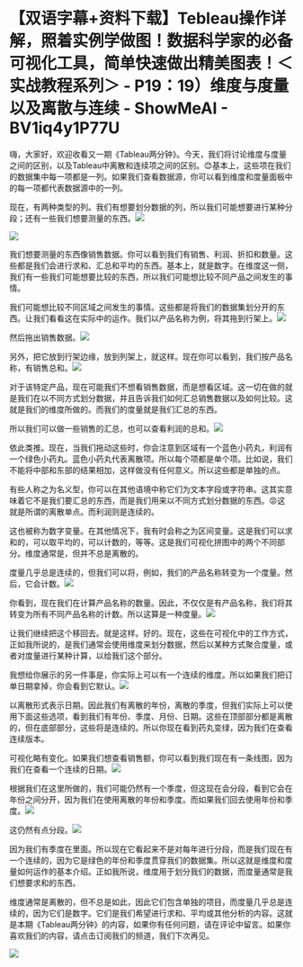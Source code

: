 # 【双语字幕+资料下载】Tebleau操作详解，照着实例学做图！数据科学家的必备可视化工具，简单快速做出精美图表！＜实战教程系列＞ - P19：19）维度与度量以及离散与连续 - ShowMeAI - BV1iq4y1P77U

嗨，大家好，欢迎收看又一期《Tableau两分钟》。今天，我们将讨论维度与度量之间的区别，以及Tableau中离散和连续项之间的区别。😊基本上，这些项在我们的数据集中每一项都是一列。如果我们查看数据源，你可以看到维度和度量面板中的每一项都代表数据源中的一列。

现在，有两种类型的列。我们有想要划分数据的列，所以我们可能想要进行某种分段；还有一些我们想要测量的东西。![](img/eb9295e8ad3b4416cd7540e51d7be69d_1.png)

![](img/eb9295e8ad3b4416cd7540e51d7be69d_2.png)

我们想要测量的东西像销售数据。你可以看到我们有销售、利润、折扣和数量。这些都是我们会进行求和、汇总和平均的东西。基本上，就是数字。在维度这一侧，我们有一些我们可能想要比较的东西，所以我们可能想比较不同产品之间发生的事情。

我们可能想比较不同区域之间发生的事情。这些都是将我们的数据集划分开的东西。让我们看看这在实际中的运作。我们以产品名称为例，将其拖到行架上。![](img/eb9295e8ad3b4416cd7540e51d7be69d_4.png)

然后拖出销售数据。![](img/eb9295e8ad3b4416cd7540e51d7be69d_6.png)

另外，把它放到行架边缘，放到列架上，就这样。现在你可以看到，我们按产品名称，有销售总和。![](img/eb9295e8ad3b4416cd7540e51d7be69d_8.png)

对于该特定产品，现在可能我们不想看销售数据，而是想看区域。这一切在做的就是我们在以不同方式划分数据，并且告诉我们如何汇总销售数据以及如何比较。这就是我们的维度所做的。而我们的度量就是我们汇总的东西。

所以我们可以做一些销售的汇总，也可以查看利润的总和。![](img/eb9295e8ad3b4416cd7540e51d7be69d_10.png)

依此类推。现在，当我们拖动这些时，你会注意到区域有一个蓝色小药丸，利润有一个绿色小药丸。蓝色小药丸代表离散项。所以每个项都是单个项。比如说，我们不能将中部和东部的结果相加，这样做没有任何意义。所以这些都是单独的点。

有些人称之为名义型，你可以在其他语境中称它们为文本字段或字符串。这其实意味着它不是我们要汇总的东西，而是我们用来以不同方式划分数据的东西。😡这就是所谓的离散单点。而利润则是连续的。

这也被称为数字变量。在其他情况下，我有时会称之为区间变量。这是我们可以求和的，可以取平均的，可以计数的，等等。这是我们可视化拼图中的两个不同部分。维度通常是，但并不总是离散的。

度量几乎总是连续的，但我们可以将，例如，我们的产品名称转变为一个度量。然后，它会计数。![](img/eb9295e8ad3b4416cd7540e51d7be69d_12.png)

你看到，现在我们在计算产品名称的数量。因此，不仅仅是有产品名称，我们将其转变为所有不同产品名称的计数。所以这算是一种度量。![](img/eb9295e8ad3b4416cd7540e51d7be69d_14.png)

让我们继续把这个移回去。就是这样。好的。现在，这些在可视化中的工作方式，正如我所说的，是我们通常会使用维度来划分数据，然后以某种方式聚合度量，或者对度量进行某种计算，以给我们这个部分。

我想给你展示的另一件事是，你实际上可以有一个连续的维度。所以如果我们把订单日期拿掉，你会看到它默认。![](img/eb9295e8ad3b4416cd7540e51d7be69d_16.png)

以离散形式表示日期。因此我们有离散的年份，离散的季度，但我们实际上可以使用下面这些选项，看到我们有年份、季度、月份、日期。这些在顶部部分都是离散的，但在底部部分，这些将是连续的。所以你现在看到药丸变绿，因为我们在查看连续版本。

可视化略有变化。如果我们想查看销售额，你可以看到我们现在有一条线图，因为我们在查看一个连续的日期。![](img/eb9295e8ad3b4416cd7540e51d7be69d_18.png)

根据我们在这里所做的，我们可能仍然有一个季度，但这现在会分段，看到它会在年份之间分开，因为我们在使用离散的年份和季度。而如果我们回去使用年份和季度。![](img/eb9295e8ad3b4416cd7540e51d7be69d_20.png)

这仍然有点分段。![](img/eb9295e8ad3b4416cd7540e51d7be69d_22.png)

因为我们有季度在里面。所以现在它看起来不是对每年进行分段，而是我们现在有一个连续的，因为它是绿色的年份和季度贯穿我们的数据集。所以这就是维度和度量如何运作的基本介绍。正如我所说，维度用于划分我们的数据，而度量通常是我们想要求和的东西。

维度通常是离散的，但不总是如此，因此它们包含单独的项目，而度量几乎总是连续的，因为它们是数字。它们是我们希望进行求和、平均或其他分析的内容。这就是本期《Tableau两分钟》的内容，如果你有任何问题，请在评论中留言。如果你喜欢我们的内容，请点击订阅我们的频道，我们下次再见。

![](img/eb9295e8ad3b4416cd7540e51d7be69d_24.png)
